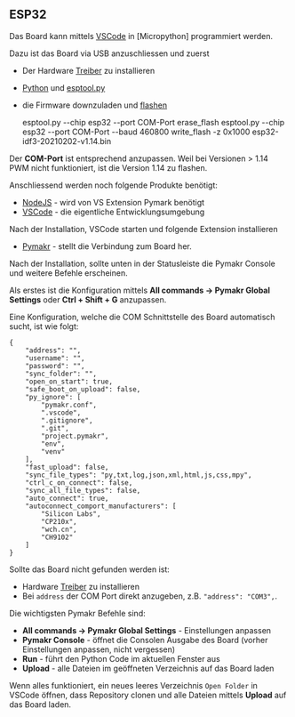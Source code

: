 ESP32
-----

Das Board kann mittels [VSCode](https://code.visualstudio.com/) in [Micropython] programmiert werden.

Dazu ist das Board via USB anzuschliessen und zuerst 
* Der Hardware [Treiber](https://docs.espressif.com/projects/esp-idf/en/latest/esp32/get-started/establish-serial-connection.html) zu installieren
* [Python](https://www.python.org/) und [esptool.py](https://docs.espressif.com/projects/esptool/en/latest/esp32/index.html)
* die Firmware downzuladen und [flashen](https://micropython.org/download/esp32/)

    esptool.py --chip esp32 --port COM-Port erase_flash
    esptool.py --chip esp32 --port COM-Port --baud 460800 write_flash -z 0x1000 esp32-idf3-20210202-v1.14.bin

Der **COM-Port** ist entsprechend anzupassen. Weil bei Versionen > 1.14 PWM nicht funktioniert, ist die Version 1.14 zu flashen.

Anschliessend werden noch folgende Produkte benötigt:
* [NodeJS](https://nodejs.org/) - wird von VS Extension Pymark benötigt
* [VSCode](https://code.visualstudio.com/) - die eigentliche Entwicklungsumgebung

Nach der Installation, VSCode starten und folgende Extension installieren
* [Pymakr](https://pycom.io/products/supported-networks/pymakr/) - stellt die Verbindung zum Board her.

Nach der Installation, sollte unten in der Statusleiste die Pymakr Console und weitere Befehle erscheinen.

Als erstes ist die Konfiguration mittels **All commands -> Pymakr Global Settings** oder **Ctrl + Shift + G** anzupassen.

Eine Konfiguration, welche die COM Schnittstelle des Board automatisch sucht, ist wie folgt:

    {
        "address": "",
        "username": "",
        "password": "",
        "sync_folder": "",
        "open_on_start": true,
        "safe_boot_on_upload": false,
        "py_ignore": [
            "pymakr.conf",
            ".vscode",
            ".gitignore",
            ".git",
            "project.pymakr",
            "env",
            "venv"
        ],
        "fast_upload": false,
        "sync_file_types": "py,txt,log,json,xml,html,js,css,mpy",
        "ctrl_c_on_connect": false,
        "sync_all_file_types": false,
        "auto_connect": true,
        "autoconnect_comport_manufacturers": [
            "Silicon Labs",
            "CP210x",
            "wch.cn",
            "CH9102"
        ]
    }

Sollte das Board nicht gefunden werden ist:
* Hardware [Treiber](https://docs.espressif.com/projects/esp-idf/en/latest/esp32/get-started/establish-serial-connection.html) zu installieren
* Bei `address` der COM Port direkt anzugeben, z.B. `"address": "COM3",`.

Die wichtigsten Pymakr Befehle sind:
* **All commands -> Pymakr Global Settings** - Einstellungen anpassen
* **Pymakr Console** - öffnet die Consolen Ausgabe des Board (vorher Einstellungen anpassen, nicht vergessen)
* **Run** - führt den Python Code im aktuellen Fenster aus
* **Upload** - alle Dateien im geöffneten Verzeichnis auf das Board laden

Wenn alles funktioniert, ein neues leeres Verzeichnis `Open Folder` in VSCode öffnen, dass Repository clonen und alle Dateien mittels **Upload** auf das Board laden.
